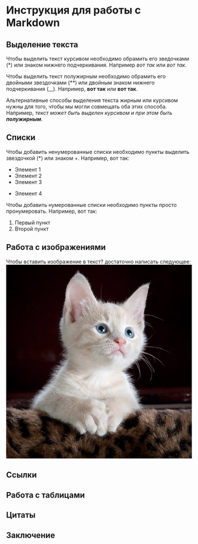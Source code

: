 # Инструкция для работы с Markdown

## Выделение текста

Чтобы выделить текст курсивом необходимо обрамить его зведочками (*) или знаком нижнего подчеркивания. Например *вот так* или _вот так_.

Чтобы выделить текст полужирным необходимо обрамить его двойными звездочками (**) или двойным знаком нижнего подчеркивания (__). Например, **вот так** или __вот так__.

Альтернативные способы выделения текста жирным или курсивом нужны для того, чтобы мы могли совмещать оба этих способа. Например, _текст может быть выделен курсивом и при этом быть **полужирным**_.

## Списки
Чтобы добавить ненумерованные списки необходимо пункты выделить звездочкой (*) или знаком +. Например, вот так:
* Элемент 1
* Элемент 2
* Элемент 3
+ Элемент 4

Чтобы добавить нумерованные списки необходимо пункты просто пронумеровать. Например, вот так:
1. Первый пункт
2. Второй пункт

## Работа с изображениями

Чтобы вставить изображение в текст? достаточно написать следующее:
![Привет, это китти!](kitty.jpeg)


## Ссылки

## Работа с таблицами

## Цитаты

## Заключение